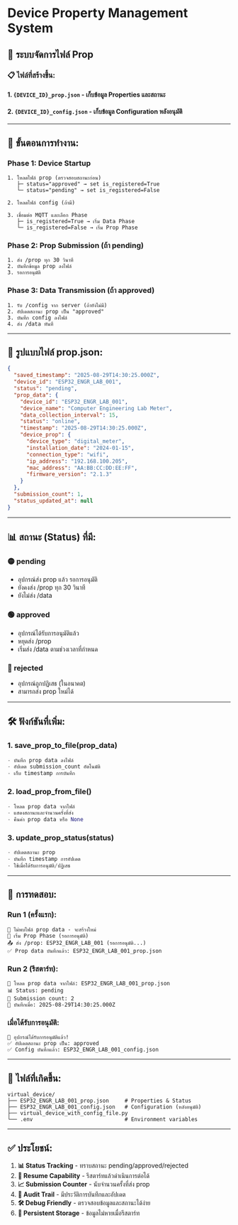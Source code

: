 # Device Property Management System

## 🎯 **ระบบจัดการไฟล์ Prop**

### 📋 **ไฟล์ที่สร้างขึ้น:**

#### **1. `{DEVICE_ID}_prop.json`** - เก็บข้อมูล Properties และสถานะ
#### **2. `{DEVICE_ID}_config.json`** - เก็บข้อมูล Configuration หลังอนุมัติ

---

## 🔄 **ขั้นตอนการทำงาน:**

### **Phase 1: Device Startup**
```
1. โหลดไฟล์ prop (ตรวจสอบสถานะก่อน)
   ├─ status="approved" → set is_registered=True
   └─ status="pending" → set is_registered=False
   
2. โหลดไฟล์ config (ถ้ามี)

3. เชื่อมต่อ MQTT และเลือก Phase
   ├─ is_registered=True → เริ่ม Data Phase
   └─ is_registered=False → เริ่ม Prop Phase
```

### **Phase 2: Prop Submission (ถ้า pending)**
```
1. ส่ง /prop ทุก 30 วินาที  
2. บันทึกข้อมูล prop ลงไฟล์
3. รอการอนุมัติ
```

### **Phase 3: Data Transmission (ถ้า approved)**
```
1. รับ /config จาก server (ถ้ายังไม่มี)
2. อัปเดตสถานะ prop เป็น "approved"
3. บันทึก config ลงไฟล์
4. ส่ง /data ทันที
```

---

## 📄 **รูปแบบไฟล์ prop.json:**

```json
{
  "saved_timestamp": "2025-08-29T14:30:25.000Z",
  "device_id": "ESP32_ENGR_LAB_001",
  "status": "pending",
  "prop_data": {
    "device_id": "ESP32_ENGR_LAB_001",
    "device_name": "Computer Engineering Lab Meter",
    "data_collection_interval": 15,
    "status": "online",
    "timestamp": "2025-08-29T14:30:25.000Z",
    "device_prop": {
      "device_type": "digital_meter",
      "installation_date": "2024-01-15",
      "connection_type": "wifi",
      "ip_address": "192.168.100.205",
      "mac_address": "AA:BB:CC:DD:EE:FF",
      "firmware_version": "2.1.3"
    }
  },
  "submission_count": 1,
  "status_updated_at": null
}
```

---

## 📊 **สถานะ (Status) ที่มี:**

### **🟡 pending**
- อุปกรณ์ส่ง prop แล้ว รอการอนุมัติ
- ยังคงส่ง /prop ทุก 30 วินาที
- ยังไม่ส่ง /data

### **🟢 approved** 
- อุปกรณ์ได้รับการอนุมัติแล้ว
- หยุดส่ง /prop
- เริ่มส่ง /data ตามช่วงเวลาที่กำหนด

### **🔴 rejected**
- อุปกรณ์ถูกปฏิเสธ (ในอนาคต)
- สามารถส่ง prop ใหม่ได้

---

## 🛠️ **ฟังก์ชันที่เพิ่ม:**

### **1. save_prop_to_file(prop_data)**
```python
- บันทึก prop data ลงไฟล์
- อัปเดต submission_count อัตโนมัติ
- เก็บ timestamp การบันทึก
```

### **2. load_prop_from_file()**
```python
- โหลด prop data จากไฟล์
- แสดงสถานะและจำนวนครั้งที่ส่ง
- คืนค่า prop data หรือ None
```

### **3. update_prop_status(status)**
```python
- อัปเดตสถานะ prop
- บันทึก timestamp การอัปเดต
- ใช้เมื่อได้รับการอนุมัติ/ปฏิเสธ
```

---

## 🚀 **การทดสอบ:**

### **Run 1 (ครั้งแรก):**
```
📝 ไม่พบไฟล์ prop data - จะสร้างใหม่
🔄 เริ่ม Prop Phase (รอการอนุมัติ)
📤 ส่ง /prop: ESP32_ENGR_LAB_001 (รอการอนุมัติ...)
✅ Prop data บันทึกแล้ว: ESP32_ENGR_LAB_001_prop.json
```

### **Run 2 (รีสตาร์ท):**
```
📂 โหลด prop data จากไฟล์: ESP32_ENGR_LAB_001_prop.json
📊 Status: pending
📝 Submission count: 2
💾 บันทึกเมื่อ: 2025-08-29T14:30:25.000Z
```

### **เมื่อได้รับการอนุมัติ:**
```
🎉 อุปกรณ์ได้รับการอนุมัติแล้ว!
✅ อัปเดตสถานะ prop เป็น: approved
✅ Config บันทึกแล้ว: ESP32_ENGR_LAB_001_config.json
```

---

## 📁 **ไฟล์ที่เกิดขึ้น:**

```
virtual_device/
├── ESP32_ENGR_LAB_001_prop.json     # Properties & Status
├── ESP32_ENGR_LAB_001_config.json   # Configuration (หลังอนุมัติ)
├── virtual_device_with_config_file.py
└── .env                             # Environment variables
```

---

## ✅ **ประโยชน์:**

1. **📊 Status Tracking** - ทราบสถานะ pending/approved/rejected
2. **🔄 Resume Capability** - รีสตาร์ทแล้วดำเนินการต่อได้
3. **📈 Submission Counter** - นับจำนวนครั้งที่ส่ง prop
4. **📝 Audit Trail** - มีประวัติการบันทึกและอัปเดต
5. **🛠️ Debug Friendly** - ตรวจสอบข้อมูลและสถานะได้ง่าย
6. **💾 Persistent Storage** - ข้อมูลไม่หายเมื่อรีสตาร์ท
